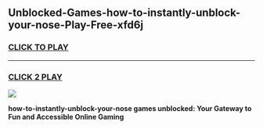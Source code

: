 
## Unblocked-Games-how-to-instantly-unblock-your-nose-Play-Free-xfd6j
<h3>
<a href="https://premium76.site?title=how-to-instantly-unblock-your-nose&ref=20M">CLICK TO PLAY</a></h3>
<hr>

<h3>
<a href="https://premium76.site?title=how-to-instantly-unblock-your-nose&ref=20M">CLICK 2 PLAY</a>
  
</h3>

<a href="https://premium76.site?title=how-to-instantly-unblock-your-nose&ref=19M"><img src="https://clearcache.store/games.png"></a>


**how-to-instantly-unblock-your-nose games unblocked: Your Gateway to Fun and Accessible Online Gaming**
